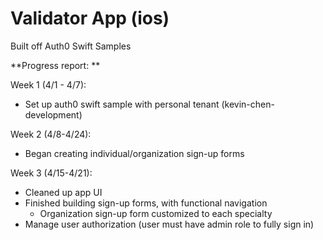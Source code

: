 # Validator App (ios) 

Built off Auth0 Swift Samples



**Progress report: **

Week 1 (4/1 - 4/7): 
- Set up auth0 swift sample with personal tenant (kevin-chen-development)

Week 2 (4/8-4/24): 
- Began creating individual/organization sign-up forms

Week 3 (4/15-4/21): 
- Cleaned up app UI
- Finished building sign-up forms, with functional navigation
  - Organization sign-up form customized to each specialty 
- Manage user authorization (user must have admin role to fully sign in)

